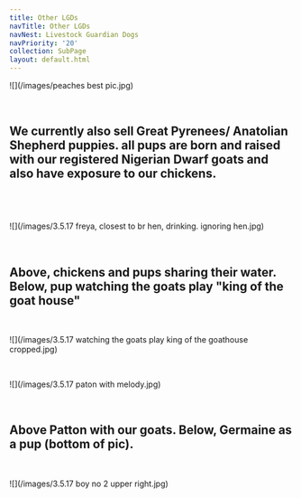 ```yaml
---
title: Other LGDs
navTitle: Other LGDs
navNest: Livestock Guardian Dogs
navPriority: '20'
collection: SubPage
layout: default.html
---
```

![](/images/peaches best pic.jpg)

<br />

## We currently also sell Great Pyrenees/ Anatolian Shepherd puppies. all pups are born and raised with our registered Nigerian Dwarf goats and also have exposure to our chickens.

## <br />

![](/images/3.5.17 freya, closest to br hen, drinking. ignoring hen.jpg)

<br />

## Above, chickens and pups sharing their water.  Below, pup watching the goats play "king of the goat house"

<br />

![](/images/3.5.17 watching the goats play king of the goathouse cropped.jpg)

<br />

![](/images/3.5.17 paton with melody.jpg)

<br />

## Above Patton with our goats.  Below, Germaine as a pup (bottom of pic).

<br />

![](/images/3.5.17 boy no 2  upper right.jpg)
